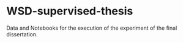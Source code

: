 # WSD-supervised-thesis
Data and Notebooks for the execution of the experiment of the final dissertation.

